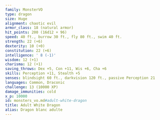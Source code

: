 ```yaml
---
family: MonsterVO
type: dragon
size: Huge
alignment: chaotic evil
armor_class: 18 (natural armor)
hit_points: 200 (16d12 + 96)
speed: 40 ft., burrow 30 ft., fly 80 ft., swim 40 ft.
strength: 22 (+6)
dexterity: 10 (+0)
constitution: 22 (+6)
intelligence: ' 8 (-1)'
wisdom: 12 (+1)
charisma: 12 (+1)
saving_throws: Dex +5, Con +11, Wis +6, Cha +6
skills: Perception +11, Stealth +5
senses: blindsight 60 ft., darkvision 120 ft., passive Perception 21
languages: Common, Draconic
challenge: 13 (10000 XP)
damage_immunities: cold
x_p: 10000
id: monsters_vo.md#adult-white-dragon
title: Adult White Dragon
alias: Dragon blanc adulte
---
```


